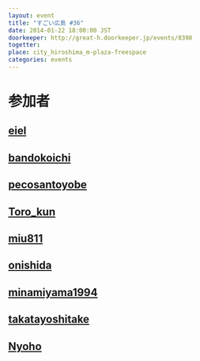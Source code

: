 ```yaml
---
layout: event
title: "すごい広島 #36"
date: 2014-01-22 18:00:00 JST
doorkeeper: http://great-h.doorkeeper.jp/events/8398
togetter: 
place: city_hiroshima_m-plaza-freespace
categories: events
---
```


# 参加者


## [eiel](http://eiel.info/)


## [bandokoichi](http://twitter.com/bandokoichi)


## [pecosantoyobe](http://twitter.com/pecosantoyobe)


## [Toro_kun](https://twitter.com/Toro_kun)


## [miu811](https://github.com/miu811)


## [onishida](http://twitter.com/onishida)


## [minamiyama1994](https://github.com/minamiyama1994)


## [takatayoshitake](http://twitter.com/takatayoshitake)


## [Nyoho](http://nyoho.jp/)
